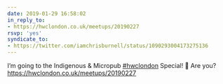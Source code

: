 ```yaml
---
date: 2019-01-29 16:58:02
in_reply_to:
- https://hwclondon.co.uk/meetups/20190227
rsvp: 'yes'
syndicate_to:
- https://twitter.com/iamchrisburnell/status/1090293004173275136
---
```


I’m going to the Indigenous & Micropub <a href="https://twitter.com/hashtag/hwclondon" rel="external">#hwclondon</a> Special! 🎉 Are you? <a href="https://hwclondon.co.uk/meetups/20190227" rel="external">https://hwclondon.co.uk/meetups/20190227</a>
